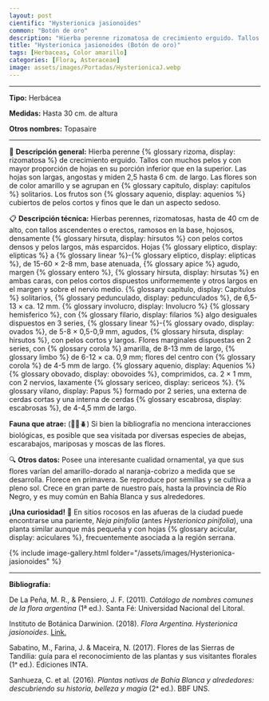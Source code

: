```yaml
---
layout: post
cientific: "Hysterionica jasionoides"
common: "Botón de oro"
description: "Hierba perenne rizomatosa de crecimiento erguido. Tallos con muchos pelos y con mayor proporción de hojas en su porción inferior que en la superior. Las hojas son largas, angostas y miden 2,5 hasta 6 cm. de largo. Las flores son de color amarillo y se agrupan en capitulos solitarios. Los frutos son aquenios cubiertos de pelos cortos y finos que le dan un aspecto sedoso."
title: "Hysterionica jasionoides (Botón de oro)"
tags: [Herbaceas, Color amarillo]
categories: [Flora, Asteraceae]
image: assets/images/Portadas/HysterionicaJ.webp
---
```


***

**Tipo:** Herbácea

**Medidas:** Hasta 30 cm. de altura

**Otros nombres:** Topasaire

***

🌱 **Descripción general:** Hierba perenne {% glossary rizoma, display: rizomatosa %} de crecimiento erguido. Tallos con muchos pelos y con mayor proporción de hojas en su porción inferior que en la superior. Las hojas son largas, angostas y miden 2,5 hasta 6 cm. de largo. Las flores son de color amarillo y se agrupan en {% glossary capitulo, display: capitulos %} solitarios. Los frutos son {% glossary aquenio, display: aquenios %} cubiertos de pelos cortos y finos que le dan un aspecto sedoso.

📋 **Descripción técnica:** Hierbas perennes, rizomatosas, hasta de 40 cm de alto, con tallos ascendentes o erectos, ramosos en la base, hojosos, densamente {% glossary hirsuta, display: hirsutos %} con pelos cortos densos y pelos largos, más esparcidos. Hojas {% glossary eliptico, display: elipticas %} a {% glossary linear %}-{% glossary eliptico, display: elipticas %}, de 15-60 × 2-8 mm, base atenuada, {% glossary apice %} agudo, margen {% glossary entero %}, {% glossary hirsuta, display: hirsutas %} en ambas caras, con pelos cortos dispuestos uniformemente y otros largos en el margen y sobre el nervio medio. {% glossary capitulo, display: Capitulos %} solitarios, {% glossary pedunculado, display: pedunculados %}, de 6,5-13 × ca. 12 mm. {% glossary involucro, display: Involucro %} {% glossary hemisferico %}, con {% glossary filario, display: filarios %} algo desiguales dispuestos en 3 series, {% glossary linear %}-{% glossary ovado, display: ovados %}, de 5-8 × 0,5-0,9 mm, agudos, {% glossary hirsuta, display: hirsutos %}, con pelos cortos y largos. Flores marginales dispuestas en 2 series, con {% glossary corola %} amarilla, de 8-13 mm de largo, {% glossary limbo %} de 6-12 × ca. 0,9 mm; flores del centro con {% glossary corola %} de 4-5 mm de largo. {% glossary aquenio, display: Aquenios %} {% glossary obovado, display: obovoides %}, comprimidos, ca. 2 × 1 mm, con 2 nervios, laxamente {% glossary sericeo, display: sericeos %}. {% glossary vilano, display: Papus %} formado por 2 series, una externa de cerdas cortas y una interna de cerdas {% glossary escabrosa, display: escabrosas %}, de 4-4,5 mm de largo.

**Fauna que atrae:** (🦋🐝🪲) Si bien la bibliografía no menciona interacciones biológicas, es posible que sea visitada por diversas especies de abejas, escarabajos, mariposas y moscas de las flores.

🔍 **Otros datos:** Posee una interesante cualidad ornamental, ya que sus flores varían del amarillo-dorado al naranja-cobrizo a medida que se desarrolla. Florece en primavera. Se reproduce por semillas y se cultiva a pleno sol. Crece en gran parte de nuestro país, hasta la provincia de Río Negro, y es muy común en Bahía Blanca y sus alrededores.

**¡Una curiosidad!** 👀 En sitios rocosos en las afueras de la ciudad puede encontrarse una pariente, *Neja pinifolia* (antes *Hysterionica pinifolia*), una planta similar aunque más pequeña y con hojas {% glossary acicular, display: aciculares %}, frecuentemente asociada a la región serrana.

 {% include image-gallery.html folder="/assets/images/Hysterionica-jasionoides" %}

***

**Bibliografía:**

De La Peña, M. R., & Pensiero, J. F. (2011). *Catálogo de nombres comunes de la flora argentina* (1ª ed.). Santa Fé: Universidad Nacional del Litoral.

Instituto de Botánica Darwinion. (2018). *Flora Argentina. Hysterionica jasionoides*. [Link.](https://buscador.floraargentina.edu.ar/species/details/17066)

Sabatino, M., Farina, J. & Maceira, N. (2017). Flores de las Sierras de Tandilia: guía para el reconocimiento de las plantas y sus visitantes florales (1ᵃ ed.). Ediciones INTA.

Sanhueza, C. et al. (2016). *Plantas nativas de Bahía Blanca y alrededores: descubriendo su historia, belleza y magia* (2ᵃ ed.). BBF UNS.

